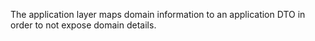 The application layer maps domain information to an application DTO in order to not expose domain details.